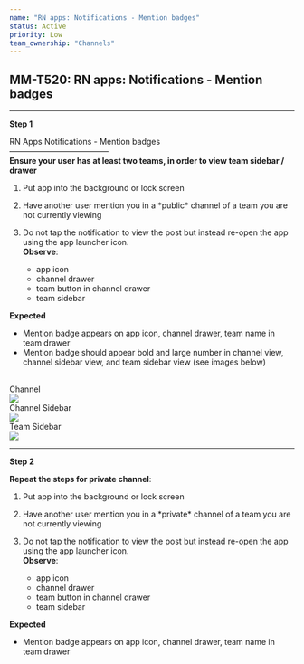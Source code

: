 ```yaml
---
name: "RN apps: Notifications - Mention badges"
status: Active
priority: Low
team_ownership: "Channels"
---
```


## MM-T520: RN apps: Notifications - Mention badges

---

**Step 1**

RN Apps Notifications - Mention badges\
–––––––––––––––––––––––––\
**Ensure your user has at least two teams, in order to view team sidebar / drawer**

1. Put app into the background or lock screen

2. Have another user mention you in a \*public\* channel of a team you are not currently viewing

3. Do not tap the notification to view the post but instead re-open the app using the app launcher icon.\
   **Observe**:

   - app icon
   - channel drawer
   - team button in channel drawer
   - team sidebar

**Expected**

- Mention badge appears on app icon, channel drawer, team name in team drawer
- Mention badge should appear bold and large number in channel view, channel sidebar view, and team sidebar view (see images below)

\
Channel\
![](https://smartbear-tm4j-prod-us-west-2-attachment-rich-text.s3.us-west-2.amazonaws.com/embedded-f3277290f945470c4add5d21ef3dc7ca7b74388fc7152bfb6b99ae58c66a95a8-1600888581202-Screen+Shot+2020-09-23+at+12.15.37+PM.png)\
Channel Sidebar\
![](https://smartbear-tm4j-prod-us-west-2-attachment-rich-text.s3.us-west-2.amazonaws.com/embedded-f3277290f945470c4add5d21ef3dc7ca7b74388fc7152bfb6b99ae58c66a95a8-1600888591934-Screen+Shot+2020-09-23+at+12.15.46+PM.png)\
Team Sidebar\
![](https://smartbear-tm4j-prod-us-west-2-attachment-rich-text.s3.us-west-2.amazonaws.com/embedded-f3277290f945470c4add5d21ef3dc7ca7b74388fc7152bfb6b99ae58c66a95a8-1600888609598-Screen+Shot+2020-09-23+at+12.15.57+PM.png)

---

**Step 2**

**Repeat the steps for private channel**:

1. Put app into the background or lock screen

2. Have another user mention you in a \*private\* channel of a team you are not currently viewing

3. Do not tap the notification to view the post but instead re-open the app using the app launcher icon.\
   **Observe**:

   - app icon
   - channel drawer
   - team button in channel drawer
   - team sidebar

**Expected**

- Mention badge appears on app icon, channel drawer, team name in team drawer
